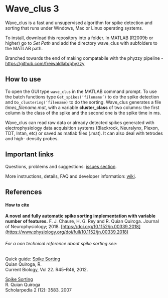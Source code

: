 Wave_clus 3
===========

Wave_clus is a fast and unsupervised algorithm for spike detection and sorting that
runs under Windows, Mac or Linux operating systems.

To install, download this repository into a folder. In MATLAB (R2009b or higher) go to *Set Path* and add the directory wave_clus with subfolders to the MATLAB path.

Branched towards the end of making compatabile with the phyzzy pipeline - https://github.com/freiwaldlab/phyzzy

How to use
------
To open the GUI type `wave_clus` in the MATLAB command prompt. To use the batch functions type `Get_spikes(‘filename’)` to do the spike detection
and `Do_clustering(‘filename)` to do the sorting.
Wave_clus generates a file *times_filename.mat*, with a variable **cluster_class** of two columns: the first column
is the class of the spike and the second one is the spike time in ms.

Wave_clus can read raw data or already detected spikes generated with electrophysiology data acquisition systems (Blackrock, Neuralynx, Plexon, TDT,
Intan, etc) or saved as matlab files (.mat). It can also deal with tetrodes and high-
density probes.

Important links
---------------

Questions, problems and suggestions: [issues section](https://github.com/csn-le/wave_clus/issues "Issues").

More instructions, details, FAQ and developer information: [wiki](https://github.com/csn-le/wave_clus/wiki "Wiki").



References
----------

#### How to cite
__A novel and fully automatic spike sorting implementation with variable number of features.__
F. J. Chaure, H. G. Rey and R. Quian Quiroga. Journal of Neurophysiology; 2018. 
[https://doi.org/10.1152/jn.00339.2018](https://www.physiology.org/doi/full/10.1152/jn.00339.2018)

###### For a non technical reference about spike sorting see:

Quick guide: [Spike Sorting](http://www2.le.ac.uk/departments/engineering/research/bioengineering/neuroengineering-lab/Publications/spike%20sorting%20quick%20guide.pdf "quick guide")<br/>
Quian Quiroga, R.<br/>
Current Biology, Vol 22. R45–R46, 2012.

[Spike Sorting](https://www.scholarpedia.org/article/Spike_sorting "spike sorting in Scholarpedia")<br/>
R. Quian Quiroga<br/>
Scholarpedia 2 (12): 3583. 2007

